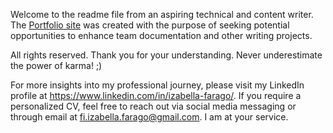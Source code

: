 Welcome to the readme file from an aspiring technical and content writer. The [Portfolio site][1] was created with the purpose of seeking potential opportunities to enhance team documentation and other writing projects.

All rights reserved. Thank you for your understanding. Never underestimate the power of karma! ;)

For more insights into my professional journey, please visit my LinkedIn profile at https://www.linkedin.com/in/izabella-farago/. If you require a personalized CV, feel free to reach out via social media messaging or through email at fi.izabella.farago@gmail.com. I am at your service.

[1]:  https://izabellain.tech/diverse-portfolio "Portfolio"

